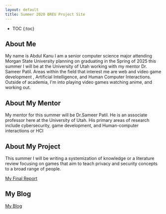 ```yaml
---
layout: default
title: Summer 2020 DREU Project Site
---
```


* TOC
{:toc}

## About Me

My name is Abdul Kanu I am a senior computer science major attending Morgan State University planning on graduating in the Spring of 2025 this summer I will be at the University of Utah working with my mentor Dr. Sameer Patil. Areas within the field that interest me are web and video game development , Artificial Intelligence, and Human Computer Interactions. Outside of academia, I'm into playing video games watching anime, and working out. 

## About My Mentor

My mentor for this summer will be Dr.Sameer Patil. He is an associate professor here at the University of Utah. His primary areas of research include cybersecurity, game development, and Human-computer interactions or HCI

## About My Project

This summer I will be writing a systemization of knowledge or a literature review focusing on games that aim to teach privacy and security concepts to a broad range of people. 

[My Final Report](files/finalreport.pdf)

## My Blog

[My Blog](blog.html)
